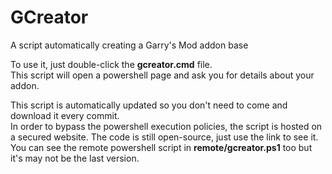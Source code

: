 # GCreator
A script automatically creating a Garry's Mod addon base

To use it, just double-click the **gcreator.cmd** file.  
This script will open a powershell page and ask you for details about your addon.

This script is automatically updated so you don't need to come and download it every commit.  
In order to bypass the powershell execution policies, the script is hosted on a secured website. The code is still open-source, just use the link to see it.  
You can see the remote powershell script in **remote/gcreator.ps1** too but it's may not be the last version.
